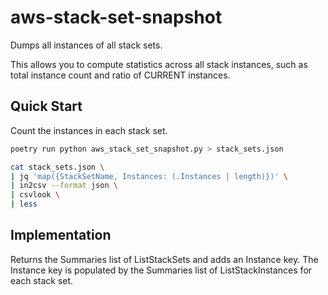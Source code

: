 # aws-stack-set-snapshot

Dumps all instances of all stack sets.

This allows you to compute statistics across all stack instances, such as total instance count and ratio of CURRENT instances.

## Quick Start

Count the instances in each stack set.

```bash
poetry run python aws_stack_set_snapshot.py > stack_sets.json

cat stack_sets.json \
| jq 'map({StackSetName, Instances: (.Instances | length)})' \
| in2csv --format json \
| csvlook \
| less
```

## Implementation

Returns the Summaries list of ListStackSets and adds an Instance key. The Instance key is populated by the Summaries list of ListStackInstances for each stack set.
